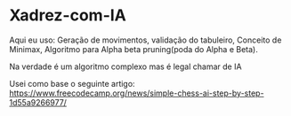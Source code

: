 # Xadrez-com-IA
Aqui eu uso: 
    Geração de movimentos,
    validação do tabuleiro,
    Conceito de Minimax,
    Algoritmo para Alpha beta pruning(poda do Alpha e Beta).

Na verdade é um algoritmo complexo mas é legal chamar de IA

Usei como base o seguinte artigo: https://www.freecodecamp.org/news/simple-chess-ai-step-by-step-1d55a9266977/
